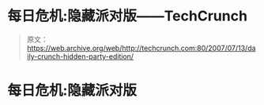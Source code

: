 # 每日危机:隐藏派对版——TechCrunch

> 原文：<https://web.archive.org/web/http://techcrunch.com:80/2007/07/13/daily-crunch-hidden-party-edition/>

# 每日危机:隐藏派对版